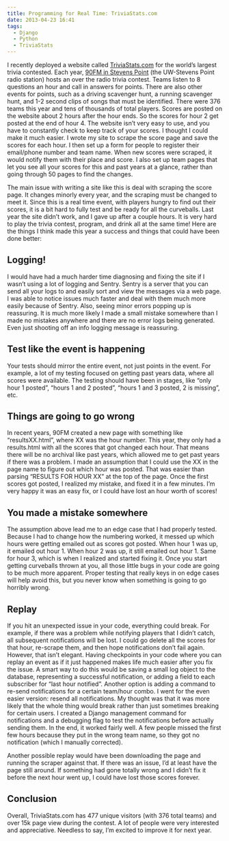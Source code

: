 ```yaml
---
title: Programming for Real Time: TriviaStats.com
date: 2013-04-23 16:41
tags:
  - Django
  - Python
  - TriviaStats
---
```


I recently deployed a website called
[TriviaStats.com](http://TriviaStats.com) for the world’s largest trivia
contested. Each year, [90FM in Stevens Point](http://90fmtrivia.org)
(the UW-Stevens Point radio station) hosts an over the radio trivia
contest. Teams listen to 8 questions an hour and call in answers for
points. There are also other events for points, such as a driving
scavenger hunt, a running scavenger hunt, and 1-2 second clips of songs
that must be identified. There were 376 teams this year and tens of
thousands of total players. Scores are posted on the website about 2
hours after the hour ends. So the scores for hour 2 get posted at the
end of hour 4. The website isn’t very easy to use, and you have to
constantly check to keep track of your scores. I thought I could make it
much easier. I wrote my site to scrape the score page and save the
scores for each hour. I then set up a form for people to register their
email/phone number and team name. When new scores were scraped, it would
notify them with their place and score. I also set up team pages that
let you see all your scores for this and past years at a glance, rather
than going through 50 pages to find the changes.

The main issue with writing a site like this is deal with scraping the
score page. It changes minorly every year, and the scraping must be
changed to meet it. Since this is a real time event, with players hungry
to find out their scores, it is a bit hard to fully test and be ready
for all the curveballs. Last year the site didn’t work, and I gave up
after a couple hours. It is very hard to play the trivia contest,
program, and drink all at the same time! Here are the things I think
made this year a success and things that could have been done better:

Logging!
--------

I would have had a much harder time diagnosing and fixing the site if I
wasn’t using a lot of logging and Sentry. Sentry is a server that you
can send all your logs to and easily sort and view the messages via a
web page. I was able to notice issues much faster and deal with them
much more easily because of Sentry. Also, seeing minor errors popping up
is reassuring. It is much more likely I made a small mistake somewhere
than I made no mistakes anywhere and there are no error logs being
generated. Even just shooting off an info logging message is reassuring.

Test like the event is happening
--------------------------------

Your tests should mirror the entire event, not just points in the event.
For example, a lot of my testing focused on getting past years data,
where all scores were available. The testing should have been in stages,
like “only hour 1 posted”, “hours 1 and 2 posted”, “hours 1 and 3
posted, 2 is missing”, etc.

Things are going to go wrong
----------------------------

In recent years, 90FM created a new page with something like
“resultsXX.html”, where XX was the hour number. This year, they only had
a results.html with all the scores that got changed each hour. That
means there will be no archival like past years, which allowed me to get
past years if there was a problem. I made an assumption that I could use
the XX in the page name to figure out which hour was posted. That was
easier than parsing “RESULTS FOR HOUR XX” at the top of the page. Once
the first scores got posted, I realized my mistake, and fixed it in a
few minutes. I’m very happy it was an easy fix, or I could have lost an
hour worth of scores!

You made a mistake somewhere
----------------------------

The assumption above lead me to an edge case that I had properly tested.
Because I had to change how the numbering worked, it messed up which
hours were getting emailed out as scores got posted. When hour 1 was up,
it emailed out hour 1. When hour 2 was up, it still emailed out hour 1.
Same for hour 3, which is when I realized and started fixing it. Once
you start getting curveballs thrown at you, all those little bugs in
your code are going to be much more apparent. Proper testing that really
keys in on edge cases will help avoid this, but you never know when
something is going to go horribly wrong.

Replay
------

If you hit an unexpected issue in your code, everything could break. For
example, if there was a problem while notifying players that I didn’t
catch, all subsequent notifications will be lost. I could go delete all
the scores for that hour, re-scrape them, and then hope notifications
don’t fail again. However, that isn’t elegant. Having checkpoints in
your code where you can replay an event as if it just happened makes
life much easier after you fix the issue. A smart way to do this would
be saving a small log object to the database, representing a successful
notification, or adding a field to each subscriber for “last hour
notified”. Another option is adding a command to re-send notifications
for a certain team/hour combo. I went for the even easier version:
resend all notifications. My thought was that it was more likely that
the whole thing would break rather than just sometimes breaking for
certain users. I created a Django management command for notifications
and a debugging flag to test the notifications before actually sending
them. In the end, it worked fairly well. A few people missed the first
few hours because they put in the wrong team name, so they got no
notification (which I manually corrected).

Another possible replay would have been downloading the page and running
the scraper against that. If there was an issue, I’d at least have the
page still around. If something had gone totally wrong and I didn’t fix
it before the next hour went up, I could have lost those scores forever.

Conclusion
----------

Overall, TriviaStats.com has 477 unique visitors (with 376 total teams)
and over 15k page view during the contest. A lot of people were very
interested and appreciative. Needless to say, I’m excited to improve it
for next year.

 
